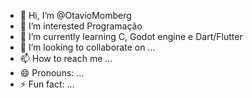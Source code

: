 - 👋 Hi, I’m @OtavioMomberg
- 👀 I’m interested Programação
- 🌱 I’m currently learning C, Godot engine e Dart/Flutter
- 💞️ I’m looking to collaborate on ...
- 📫 How to reach me ...
- 😄 Pronouns: ...
- ⚡ Fun fact: ...

<!---
OtavioMomberg/OtavioMomberg is a ✨ special ✨ repository because its `README.md` (this file) appears on your GitHub profile.
You can click the Preview link to take a look at your changes.
--->
